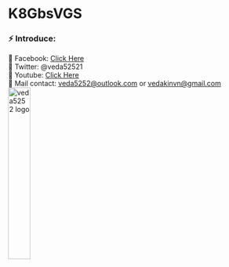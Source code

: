 # K8GbsVGS

### ⚡ Introduce:

 💬 Facebook: [Click Here](https://www.fb.com/veda5252.vietnamese)<br>
 💬 Twitter: @veda52521<br>
 💬 Youtube: [Click Here](https://bit.ly/3fI0NkQ)<br>
 💬 Mail contact: veda5252@outlook.com or vedakinvn@gmail.com<br>
 <img src="https://i.imgur.com/xMlnk9B.gif" title="veda5252 logo" width="30%" height="30%"/>
